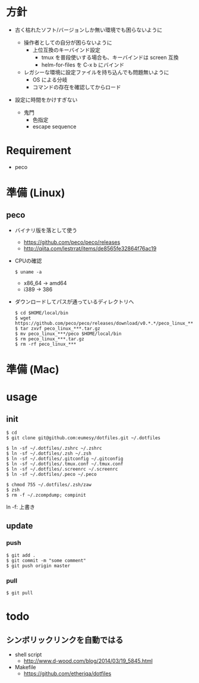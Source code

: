 # 方針
- 古く枯れたソフト/バージョンしか無い環境でも困らないように
  - 操作者としての自分が困らないように
    - 上位互換のキーバインド設定
   	  - tmux を普段使いする場合も、キーバインドは screen 互換
   	  - helm-for-files を C-x b にバインド
  - レガシーな環境に設定ファイルを持ち込んでも問題無いように
    - OS による分岐
	- コマンドの存在を確認してからロード

- 設定に時間をかけすぎない
  - 鬼門
    - 色指定
    - escape sequence

# Requirement
- peco

# 準備 (Linux)
## peco
- バイナリ版を落として使う
    - https://github.com/peco/peco/releases
	- http://qiita.com/lestrrat/items/de8565fe32864f76ac19
	
- CPUの確認
    ```shell
    $ uname -a
    ```
	
    - x86_64 -> amd64
    - i389 -> 386
	
- ダウンロードしてパスが通っているディレクトリへ
    ```shell
    $ cd $HOME/local/bin
    $ wget https://github.com/peco/peco/releases/download/v0.*.*/peco_linux_***.tar.gz
    $ tar zxvf peco_linux_***.tar.gz
    $ mv peco_linux_***/peco $HOME/local/bin
    $ rm peco_linux_***.tar.gz
    $ rm -rf peco_linux_***
    ```

# 準備 (Mac)

# usage
## init
```shell
$ cd
$ git clone git@github.com:eumesy/dotfiles.git ~/.dotfiles

$ ln -sf ~/.dotfiles/.zshrc ~/.zshrc
$ ln -sf ~/.dotfiles/.zsh ~/.zsh
$ ln -sf ~/.dotfiles/.gitconfig ~/.gitconfig
$ ln -sf ~/.dotfiles/.tmux.conf ~/.tmux.conf
$ ln -sf ~/.dotfiles/.screenrc ~/.screenrc
$ ln -sf ~/.dotfiles/.peco ~/.peco

$ chmod 755 ~/.dotfiles/.zsh/zaw
$ zsh
$ rm -f ~/.zcompdump; compinit
```
ln -f: 上書き

## update
### push
```shell
$ git add .
$ git commit -m "some comment"
$ git push origin master
```

### pull
```shell
$ git pull
```

# todo
## シンボリックリンクを自動ではる
- shell script
  - http://www.d-wood.com/blog/2014/03/19_5845.html
- Makefile
  - https://github.com/etheriqa/dotfiles
